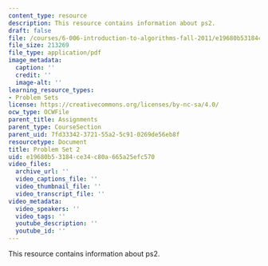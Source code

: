 ```yaml
---
content_type: resource
description: This resource contains information about ps2.
draft: false
file: /courses/6-006-introduction-to-algorithms-fall-2011/e19680b53184ce34c80a665a25efc570_MIT6_006F11_ps2.pdf
file_size: 213269
file_type: application/pdf
image_metadata:
  caption: ''
  credit: ''
  image-alt: ''
learning_resource_types:
- Problem Sets
license: https://creativecommons.org/licenses/by-nc-sa/4.0/
ocw_type: OCWFile
parent_title: Assignments
parent_type: CourseSection
parent_uid: 7fd33342-3721-55a2-5c91-0269de56eb8f
resourcetype: Document
title: Problem Set 2
uid: e19680b5-3184-ce34-c80a-665a25efc570
video_files:
  archive_url: ''
  video_captions_file: ''
  video_thumbnail_file: ''
  video_transcript_file: ''
video_metadata:
  video_speakers: ''
  video_tags: ''
  youtube_description: ''
  youtube_id: ''
---
```

This resource contains information about ps2.